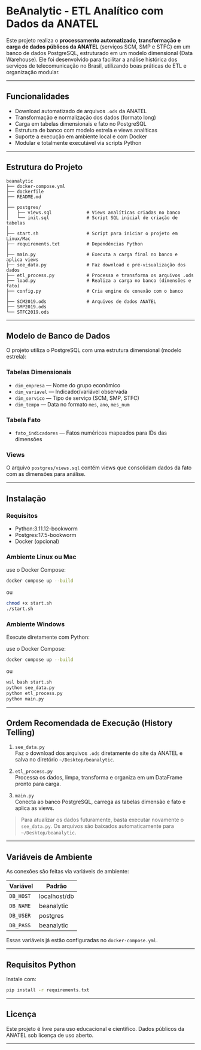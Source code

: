 # BeAnalytic - ETL Analítico com Dados da ANATEL

Este projeto realiza o **processamento automatizado, transformação e carga de dados públicos da ANATEL** (serviços SCM, SMP e STFC) em um banco de dados PostgreSQL, estruturado em um modelo dimensional (Data Warehouse). Ele foi desenvolvido para facilitar a análise histórica dos serviços de telecomunicação no Brasil, utilizando boas práticas de ETL e organização modular.

---

## Funcionalidades

- Download automatizado de arquivos `.ods` da ANATEL
- Transformação e normalização dos dados (formato long)
- Carga em tabelas dimensionais e fato no PostgreSQL
- Estrutura de banco com modelo estrela e views analíticas
- Suporte a execução em ambiente local e com Docker
- Modular e totalmente executável via scripts Python

---

## Estrutura do Projeto

```
beanalytic
├── docker-compose.yml
├── dockerfile
├── README.md
│
├── postgres/
│   ├── views.sql             # Views analíticas criadas no banco
│   └── init.sql              # Script SQL inicial de criação de tabelas
│
├── start.sh                  # Script para iniciar o projeto em Linux/Mac
├── requirements.txt          # Dependências Python
│
├── main.py                   # Executa a carga final no banco e aplica views
├── see_data.py               # Faz download e pré-visualização dos dados
├── etl_process.py            # Processa e transforma os arquivos .ods
├── load.py                   # Realiza a carga no banco (dimensões e fato)
├── config.py                 # Cria engine de conexão com o banco
│
├── SCM2019.ods               # Arquivos de dados ANATEL
├── SMP2019.ods
└── STFC2019.ods
```

---

## Modelo de Banco de Dados

O projeto utiliza o PostgreSQL com uma estrutura dimensional (modelo estrela):

### Tabelas Dimensionais

- `dim_empresa` — Nome do grupo econômico
- `dim_variavel` — Indicador/variável observada
- `dim_servico` — Tipo de serviço (SCM, SMP, STFC)
- `dim_tempo` — Data no formato `mes`, `ano`, `mes_num`

### Tabela Fato

- `fato_indicadores` — Fatos numéricos mapeados para IDs das dimensões

### Views

O arquivo `postgres/views.sql` contém views que consolidam dados da fato com as dimensões para análise.

---

## Instalação

### Requisitos

- Python:3.11.12-bookworm
- Postgres:17.5-bookworm
- Docker (opcional)

### Ambiente Linux ou Mac

use o Docker Compose:

```bash
docker compose up --build
```
ou
```bash
chmod +x start.sh
./start.sh
```

### Ambiente Windows

Execute diretamente com Python:

use o Docker Compose:

```bash
docker compose up --build
```
ou
```bash
wsl bash start.sh
python see_data.py
python etl_process.py
python main.py
```



---

## Ordem Recomendada de Execução (History Telling)

1. `see_data.py`  
   Faz o download dos arquivos `.ods` diretamente do site da ANATEL e salva no diretório `~/Desktop/beanalytic`.

2. `etl_process.py`  
   Processa os dados, limpa, transforma e organiza em um DataFrame pronto para carga.

3. `main.py`  
   Conecta ao banco PostgreSQL, carrega as tabelas dimensão e fato e aplica as views.

> Para atualizar os dados futuramente, basta executar novamente o `see_data.py`. Os arquivos são baixados automaticamente para `~/Desktop/beanalytic`.

---

## Variáveis de Ambiente

As conexões são feitas via variáveis de ambiente:

| Variável     | Padrão       |
|--------------|--------------|
| `DB_HOST`    | localhost/db |
| `DB_NAME`    | beanalytic   |
| `DB_USER`    | postgres     |
| `DB_PASS`    | beanalytic   |

Essas variáveis já estão configuradas no `docker-compose.yml`.

---

## Requisitos Python

Instale com:

```bash
pip install -r requirements.txt
```

---

## Licença

Este projeto é livre para uso educacional e científico. Dados públicos da ANATEL sob licença de uso aberto.

---
